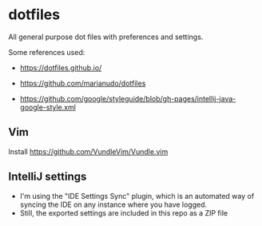 # dotfiles
All general purpose dot files with preferences and settings.

Some references used:
* https://dotfiles.github.io/

* https://github.com/marianudo/dotfiles

* https://github.com/google/styleguide/blob/gh-pages/intellij-java-google-style.xml

## Vim
Install https://github.com/VundleVim/Vundle.vim


## IntelliJ settings
* I'm using the "IDE Settings Sync" plugin, which is an automated way of syncing the IDE on any instance where you have logged.
* Still, the exported settings are included in this repo as a ZIP file
